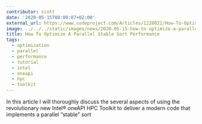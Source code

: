 ```yaml
---
contributor: scott
date: '2020-05-15T08:00:07+02:00'
external_url: https://www.codeproject.com/Articles/1220022/How-To-Optimize-A-Parallel-Stable-Sort-Performance
image: ../../../static/images/news/2020-05-15-how-to-optimize-a-parallel-stable-sort-performance.webp
title: How To Optimize A Parallel Stable Sort Performance
tags:
  - optimization
  - parallel
  - performance
  - tutorial
  - intel
  - oneapi
  - hpc
  - toolkit
---
```


In this article I will thoroughly discuss the several aspects of using the revolutionary new Intel® oneAPI HPC
Toolkit to deliver a modern code that implements a parallel “stable” sort
